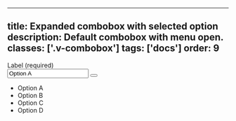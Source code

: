 <!--
 *              © 2025 Visa
 *
 * Licensed under the Apache License, Version 2.0 (the "License");
 * you may not use this file except in compliance with the License.
 * You may obtain a copy of the License at
 *
 *         http://www.apache.org/licenses/LICENSE-2.0
 *
 * Unless required by applicable law or agreed to in writing, software
 * distributed under the License is distributed on an "AS IS" BASIS,
 * WITHOUT WARRANTIES OR CONDITIONS OF ANY KIND, either express or implied.
 * See the License for the specific language governing permissions and
 * limitations under the License.
 *
 -->
---
title: Expanded combobox with selected option
description: Default combobox with menu open. 
classes: ['.v-combobox']
tags: ['docs']
order: 9
---

<div class="v-combobox">
  <div class="v-dropdown v-flex v-flex-col v-gap-4">
    <label class="v-label" for="combobox-selected" id="combobox-selected-label">
      Label (required)
    </label>
    <div class="v-input-container v-surface v-flex-row">
      <input aria-activedescendant="combobox-selected-item" aria-autocomplete="list" aria-controls="combobox-selected-listbox" aria-expanded="true" aria-haspopup="listbox" aria-owns="combobox-selected-listbox" autocomplete="off" class="v-input" id="combobox-selected" name="combobox-selected" role="combobox" type="text" value="Option A"/>
      <button aria-label="toggle" class="v-button v-button-icon v-button-tertiary v-button-small" tabindex="-1" type="button">
        <svg aria-hidden="true" class="v-icon v-icon-visa v-icon-tiny" focusable="false" viewbox="0 0 16 16">
          <use href="#visa-chevron-up-tiny">
          </use>
        </svg>
      </button>
    </div>
  </div>
  <div class="v-listbox-container">
    <ul aria-labelledby="combobox-selected-label" class="v-listbox" id="combobox-selected-listbox" role="listbox">
      <li aria-selected="true" class="v-listbox-item" id="combobox-selected-item" role="option">
        <span class="v-radio v-flex-shrink-0">
        </span>
        Option A
      </li>
      <li aria-selected="false" class="v-listbox-item" role="option">
        <span class="v-radio v-flex-shrink-0">
        </span>
        Option B
      </li>
      <li aria-selected="false" class="v-listbox-item" role="option">
        <span class="v-radio v-flex-shrink-0">
        </span>
        Option C
      </li>
      <li aria-selected="false" class="v-listbox-item" role="option">
        <span class="v-radio v-flex-shrink-0">
        </span>
        Option D
      </li>
    </ul>
  </div>
</div>
